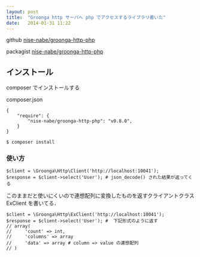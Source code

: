```yaml
---
layout: post
title:  "Groonga http サーバへ php でアクセスするライブラリ書いた"
date:   2014-01-31 11:22
---
```


github [nise-nabe/groonga-http-php](https://github.com/nise-nabe/groonga-http-php)

packagist [nise-nabe/groonga-http-php](/https://packagist.org/packages/nise-nabe/groonga-http-php)

## インストール

composer でインストールする

composer.json

```
{
	"require": {
		"nise-nabe/groonga-http-php": "v0.8.0",
	}
}
```

```
$ composer install
```

### 使い方

```
$client = \Groonga\Http\Client('http://localhost:10041');
$response = $client->select('User'); # json_decode() された結果が返ってくる
```

このままだと使いにくいので連想配列に変換したものを返すクライアントクラス ExClient を書いてる．

```
$client = \Groonga\Http\ExClient('http://localhost:10041');
$response = $client->select('User'); #  下記形式のように返す
// array(
//     'count' => int,
//     'columns' => array
//     'data' => array # column => value の連想配列
// )
```


